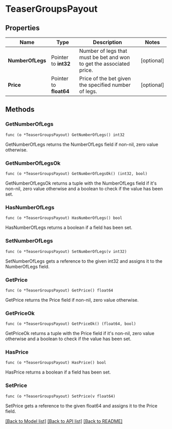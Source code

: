 # TeaserGroupsPayout

## Properties

Name | Type | Description | Notes
------------ | ------------- | ------------- | -------------
**NumberOfLegs** | Pointer to **int32** | Number of legs that must be bet and won to get the associated price. | [optional] 
**Price** | Pointer to **float64** | Price of the bet given the specified number of legs. | [optional] 

## Methods

### GetNumberOfLegs

`func (o *TeaserGroupsPayout) GetNumberOfLegs() int32`

GetNumberOfLegs returns the NumberOfLegs field if non-nil, zero value otherwise.

### GetNumberOfLegsOk

`func (o *TeaserGroupsPayout) GetNumberOfLegsOk() (int32, bool)`

GetNumberOfLegsOk returns a tuple with the NumberOfLegs field if it's non-nil, zero value otherwise
and a boolean to check if the value has been set.

### HasNumberOfLegs

`func (o *TeaserGroupsPayout) HasNumberOfLegs() bool`

HasNumberOfLegs returns a boolean if a field has been set.

### SetNumberOfLegs

`func (o *TeaserGroupsPayout) SetNumberOfLegs(v int32)`

SetNumberOfLegs gets a reference to the given int32 and assigns it to the NumberOfLegs field.

### GetPrice

`func (o *TeaserGroupsPayout) GetPrice() float64`

GetPrice returns the Price field if non-nil, zero value otherwise.

### GetPriceOk

`func (o *TeaserGroupsPayout) GetPriceOk() (float64, bool)`

GetPriceOk returns a tuple with the Price field if it's non-nil, zero value otherwise
and a boolean to check if the value has been set.

### HasPrice

`func (o *TeaserGroupsPayout) HasPrice() bool`

HasPrice returns a boolean if a field has been set.

### SetPrice

`func (o *TeaserGroupsPayout) SetPrice(v float64)`

SetPrice gets a reference to the given float64 and assigns it to the Price field.


[[Back to Model list]](../README.md#documentation-for-models) [[Back to API list]](../README.md#documentation-for-api-endpoints) [[Back to README]](../README.md)


